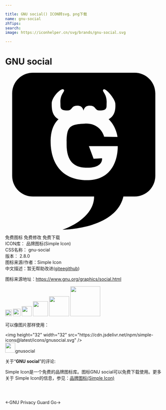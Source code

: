 ```yaml
---

title: GNU social() ICON转svg、png下载
name: gnu-social
zhTips: 
search: 
image: https://iconhelper.cn/svg/brands/gnu-social.svg

---
```


# GNU social  <small style="font-size: 60%;font-weight: 100"></small>

<div id="svg" class="svg-wrap">
<svg role="img" viewBox="0 0 24 24" xmlns="http://www.w3.org/2000/svg"><title>GNU social icon</title><path d="M4.217 0C2.474 0 1.06 1.413 1.06 3.156V15.77c0 1.744 1.414 3.158 3.157 3.158h9.367C13.567 22.498 8.756 24 8.756 24s8.138-.038 9.305-5.072h1.72c1.744 0 3.157-1.414 3.157-3.157V3.157C22.938 1.413 21.524 0 19.782 0H4.218zm4.527 2.53c.073-.013.132-.003.174.034.335.3-.556.593-.484 2.063.032.646-.16 1.146 1.076 1.146.826 0 .483-.734 1.523-.734.656 0 .86.435.934.767.072-.33.274-.768.93-.768 1.04 0 .7.733 1.525.733 1.237 0 1.044-.5 1.076-1.146.072-1.47-.82-1.764-.484-2.063.042-.037.1-.042.172-.02.5.143 1.607 1.558 1.638 2.155.038.71.04 1.825-1.015 2.407 1.19 1.167 1.352 2.72 1.352 2.72l-2.045-.034s-.464-2.118-2.94-2.01c-2.474.108-2.796.538-2.796 3.156 0 2.617 1.147 3.517 2.905 3.585 2.76.108 2.51-1.433 2.51-1.433l-1.29.072-.718-1.937h4.41c0 2.116-.897 5.414-5.092 5.2-4.196-.216-5.128-3.515-5.164-5.74-.018-1.225.188-2.602 1.2-3.574-1.052-.58-1.033-1.7-1.033-2.414 0-.88 1.13-2.084 1.637-2.17z"/></svg>
</div>
<detail full-name='gnu-social'></detail>

<div class="detail-page">
<p>
<span><span class="badge-success badge">免费图标</span> <span class="badge-success badge">免费修改</span>  <span class="badge-success badge">免费下载</span> </span>
<br/>
<span>
ICON库：
<span class="badge-secondary badge">品牌图标(Simple Icon)</span> 
</span>
<br/>
<span>
CSS名称：
<span class="badge-secondary badge">gnu-social</span> 
</span>

<br/>
<span>
版本：
<span class="badge-secondary badge">2.8.0</span> 
</span>
<br/>
<span>图标来源/作者：<span class="badge-light badge">Simple Icon</span></span> 
<br/>
<span class="zh-detail">中文描述：暂无<span class="help-link"><span>帮助改进</span>(<a href="https://gitee.com/liuwave/icon-helper/edit/master/json/brands/gnu-social.json" target="_blank" rel="noopener noreferrer">gitee</a><a href="https://github.com/liuwave/icon-helper/edit/master/json/brands/gnu-social.json" target="_blank" rel="noopener noreferrer">github</a></span>)</span><br/>
</p>
</div><div class="description description alert alert-light"><p>图标来源地址：<a href="https://www.gnu.org/graphics/social.html" target="_blank" rel="noopener noreferrer">https://www.gnu.org/graphics/social.html</a></p></div>
<div class="alert alert-dark">
<img height="21" width="21" src="https://cdn.jsdelivr.net/npm/simple-icons@latest/icons/gnusocial.svg" />
<img height="24" width="24" src="https://cdn.jsdelivr.net/npm/simple-icons@latest/icons/gnusocial.svg" />
<img height="32" width="32" src="https://cdn.jsdelivr.net/npm/simple-icons@latest/icons/gnusocial.svg" />
<img height="48" width="48" src="https://cdn.jsdelivr.net/npm/simple-icons@latest/icons/gnusocial.svg" />
<img height="64" width="64" src="https://cdn.jsdelivr.net/npm/simple-icons@latest/icons/gnusocial.svg" />
<img height="96" width="96" src="https://cdn.jsdelivr.net/npm/simple-icons@latest/icons/gnusocial.svg" />

</div>
<div>
  <p>可以像图片那样使用：    
  </p>
  <div class="alert alert-primary" style="font-size: 14px">
    &lt;img height="32" width="32" src="https://cdn.jsdelivr.net/npm/simple-icons@latest/icons/gnusocial.svg" /&gt;
    <copy-btn content='<img height="32" width="32" src="https://cdn.jsdelivr.net/npm/simple-icons@latest/icons/gnusocial.svg" />'></copy-btn>
  </div>
  <div class="alert alert-secondary">
    <img height="32" width="32" src="https://cdn.jsdelivr.net/npm/simple-icons@latest/icons/gnusocial.svg" />gnusocial
    <copy-btn content="gnusocial" btn-title="复制图标名称"></copy-btn>
  </div>
</div>
<div class="icon-detail__container">
<p>关于“<b>GNU social</b>”的评论:</p>
</div>
<Vssue title="关于“GNU social”的评论" />
<div><p>Simple Icon是一个免费的品牌图标库。图标GNU social可以免费下载使用。更多关于  Simple Icon的信息，参见：<a target="_blank" href="https://iconhelper.cn/brands.html">品牌图标(Simple Icon)</a>
</p></div>


<div style="padding:2rem 0 " class="page-nav"><p class="inner"><span class="prev">←<router-link to="/icon/gnu-privacy-guard.html">GNU Privacy Guard</router-link></span> <span class="next"><router-link to="/icon/go.html">Go</router-link>→</span></p></div>
